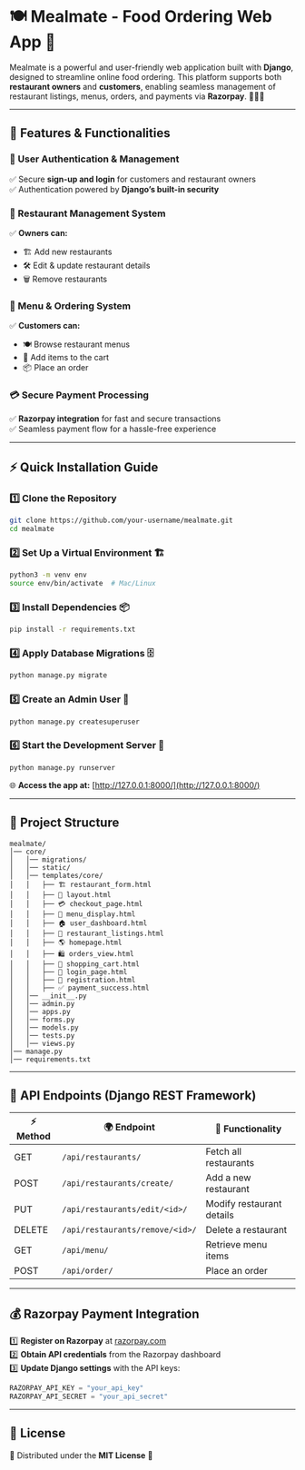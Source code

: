 # 🍽️ Mealmate - Food Ordering Web App 🚀

Mealmate is a powerful and user-friendly web application built with **Django**, designed to streamline online food ordering. This platform supports both **restaurant owners** and **customers**, enabling seamless management of restaurant listings, menus, orders, and payments via **Razorpay**. 🍔🍕🥗

---

## 🌟 Features & Functionalities

### 🔐 User Authentication & Management
✅ Secure **sign-up and login** for customers and restaurant owners  
✅ Authentication powered by **Django’s built-in security**  

### 🏪 Restaurant Management System
✅ **Owners can:**
- 🏗️ Add new restaurants  
- 🛠️ Edit & update restaurant details  
- 🗑️ Remove restaurants  

### 📜 Menu & Ordering System
✅ **Customers can:**
- 🍽️ Browse restaurant menus  
- 🛒 Add items to the cart  
- 📦 Place an order  

### 💳 Secure Payment Processing
✅ **Razorpay integration** for fast and secure transactions  
✅ Seamless payment flow for a hassle-free experience  

---

## ⚡ Quick Installation Guide

### 1️⃣ Clone the Repository
```sh
git clone https://github.com/your-username/mealmate.git
cd mealmate
```

### 2️⃣ Set Up a Virtual Environment 🏗️
```sh
python3 -m venv env
source env/bin/activate  # Mac/Linux
```

### 3️⃣ Install Dependencies 📦
```sh
pip install -r requirements.txt
```

### 4️⃣ Apply Database Migrations 🗄️
```sh
python manage.py migrate
```

### 5️⃣ Create an Admin User 🔑
```sh
python manage.py createsuperuser
```

### 6️⃣ Start the Development Server 🚀
```sh
python manage.py runserver
```
🌐 **Access the app at:** [http://127.0.0.1:8000/](http://127.0.0.1:8000/)  

---

## 📂 Project Structure

```
mealmate/
│── core/
│   │── migrations/
│   │── static/
│   │── templates/core/
│   │   ├── 🏗️ restaurant_form.html
│   │   ├── 🎨 layout.html
│   │   ├── 💳 checkout_page.html
│   │   ├── 🍔 menu_display.html
│   │   ├── 🏠 user_dashboard.html
│   │   ├── 📜 restaurant_listings.html
│   │   ├── 🌎 homepage.html
│   │   ├── 🛍️ orders_view.html
│   │   ├── 🛒 shopping_cart.html
│   │   ├── 🔐 login_page.html
│   │   ├── 📝 registration.html
│   │   ├── ✅ payment_success.html
│   │── __init__.py
│   │── admin.py
│   │── apps.py
│   │── forms.py
│   │── models.py
│   │── tests.py
│   │── views.py
│── manage.py
│── requirements.txt
```

---

## 📡 API Endpoints (Django REST Framework)
| ⚡ Method | 🌍 Endpoint | 📌 Functionality |
|--------|--------------------------|---------------------------|
| GET | `/api/restaurants/` | Fetch all restaurants |
| POST | `/api/restaurants/create/` | Add a new restaurant |
| PUT | `/api/restaurants/edit/<id>/` | Modify restaurant details |
| DELETE | `/api/restaurants/remove/<id>/` | Delete a restaurant |
| GET | `/api/menu/` | Retrieve menu items |
| POST | `/api/order/` | Place an order |

---

## 💰 Razorpay Payment Integration
1️⃣ **Register on Razorpay** at [razorpay.com](https://razorpay.com)  
2️⃣ **Obtain API credentials** from the Razorpay dashboard  
3️⃣ **Update Django settings** with the API keys:  
```python
RAZORPAY_API_KEY = "your_api_key"
RAZORPAY_API_SECRET = "your_api_secret"
```

---

## 📝 License
📄 Distributed under the **MIT License** 📜

